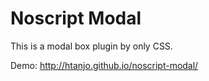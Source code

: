 Noscript Modal
==============
This is a modal box plugin by only CSS.

Demo:
<http://htanjo.github.io/noscript-modal/>

